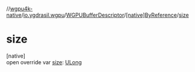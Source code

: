 //[wgpu4k-native](../../../../index.md)/[io.ygdrasil.wgpu](../../index.md)/[WGPUBufferDescriptor](../index.md)/[[native]ByReference](index.md)/[size](size.md)

# size

[native]\
open override var [size](size.md): [ULong](https://kotlinlang.org/api/core/kotlin-stdlib/kotlin/-u-long/index.html)